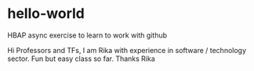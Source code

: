 # hello-world
HBAP async exercise to learn to work with github

Hi Professors and TFs,
I am Rika with experience in software / technology sector.
Fun but easy class so far.
Thanks
Rika
